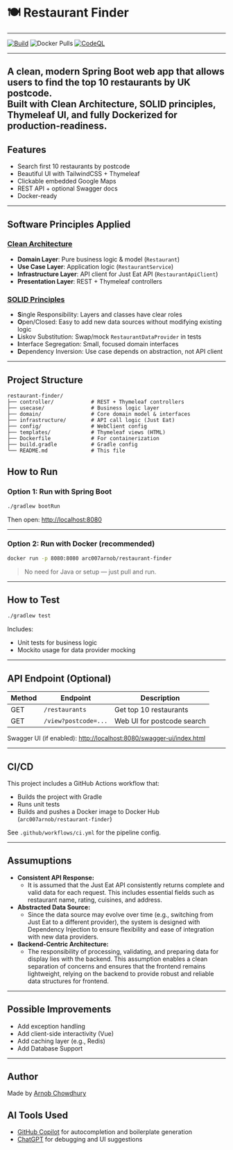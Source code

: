 # 🍽️ Restaurant Finder
---
[![Build](https://github.com/arc-arnob/jet-assignment/actions/workflows/ci.yml/badge.svg)](https://github.com/arc-arnob/jet-assignment/actions)
![Docker Pulls](https://img.shields.io/docker/pulls/arc007arnob/restaurant-finder?label=Docker%20Pulls&style=flat-square)
[![CodeQL](https://github.com/arc-arnob/jet-assignment/actions/workflows/codeql-analysis.yml/badge.svg)](https://github.com/arc-arnob/jet-assignment/security/code-scanning)

---
A clean, modern Spring Boot web app that allows users to find the top 10 restaurants by UK postcode.  
Built with **Clean Architecture**, **SOLID principles**, **Thymeleaf UI**, and fully Dockerized for production-readiness.
---

## Features

- Search first 10 restaurants by postcode
- Beautiful UI with TailwindCSS + Thymeleaf
- Clickable embedded Google Maps
- REST API + optional Swagger docs
- Docker-ready 
---

## Software Principles Applied

### [Clean Architecture](https://blog.cleancoder.com/uncle-bob/2012/08/13/the-clean-architecture.html)
- **Domain Layer**: Pure business logic & model (`Restaurant`)
- **Use Case Layer**: Application logic (`RestaurantService`)
- **Infrastructure Layer**: API client for Just Eat API (`RestaurantApiClient`)
- **Presentation Layer**: REST + Thymeleaf controllers

### [SOLID Principles](https://www.baeldung.com/solid-principles)
- **S**ingle Responsibility: Layers and classes have clear roles
- **O**pen/Closed: Easy to add new data sources without modifying existing logic
- **L**iskov Substitution: Swap/mock `RestaurantDataProvider` in tests
- **I**nterface Segregation: Small, focused domain interfaces
- **D**ependency Inversion: Use case depends on abstraction, not API client

---
## Project Structure

```
restaurant-finder/
├── controller/            # REST + Thymeleaf controllers
├── usecase/               # Business logic layer
├── domain/                # Core domain model & interfaces
├── infrastructure/        # API call logic (Just Eat)
├── config/                # WebClient config
├── templates/             # Thymeleaf views (HTML)
├── Dockerfile             # For containerization
├── build.gradle           # Gradle config
└── README.md              # This file
```

## How to Run

### Option 1: Run with Spring Boot

```bash
./gradlew bootRun
```

Then open: [http://localhost:8080](http://localhost:8080)

---

### Option 2: Run with Docker (recommended)

```bash
docker run -p 8080:8080 arc007arnob/restaurant-finder
```

> No need for Java or setup — just pull and run.

---


## How to Test

```bash
./gradlew test
```

Includes:
- Unit tests for business logic
- Mockito usage for data provider mocking

---

## API Endpoint (Optional)

| Method | Endpoint             | Description            |
|--------|----------------------|------------------------|
| GET    | `/restaurants`       | Get top 10 restaurants |
| GET    | `/view?postcode=...` | Web UI for postcode search |

Swagger UI (if enabled): [http://localhost:8080/swagger-ui/index.html](http://localhost:8080/swagger-ui/index.html)

---
## CI/CD

This project includes a GitHub Actions workflow that:

- Builds the project with Gradle
- Runs unit tests
- Builds and pushes a Docker image to Docker Hub (`arc007arnob/restaurant-finder`)

See `.github/workflows/ci.yml` for the pipeline config.

---

## Assumuptions

- **Consistent API Response:**
  - It is assumed that the Just Eat API consistently returns complete and valid data for each request. This includes essential fields such as restaurant name, rating, cuisines, and address.
- **Abstracted Data Source:**
  - Since the data source may evolve over time (e.g., switching from Just Eat to a different provider), the system is designed with Dependency Injection to ensure flexibility and ease of integration with new data providers.
- **Backend-Centric Architecture:**
  - The responsibility of processing, validating, and preparing data for display lies with the backend. This assumption enables a clean separation of concerns and ensures that the frontend remains lightweight, relying on the backend to provide robust and reliable data structures for frontend.


---

## Possible Improvements

- Add exception handling
- Add client-side interactivity (Vue)
- Add caching layer (e.g., Redis)
- Add Database Support

---
## Author

Made by  [Arnob Chowdhury](https://github.com/arc-arnob)

## AI Tools Used

- [GitHub Copilot](https://github.com/features/copilot) for autocompletion and boilerplate generation
- [ChatGPT](https://chat.openai.com/) for debugging and UI suggestions
